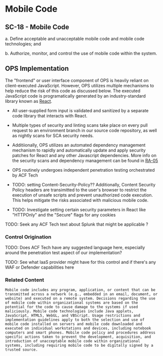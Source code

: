 # Mobile Code
## SC-18 - Mobile Code

a. Define acceptable and unacceptable mobile code and mobile code technologies; and

b. Authorize, monitor, and control the use of mobile code within the system.

## OPS Implementation

The "frontend" or user interface component of OPS is heavily reliant on client-executed JavaScript. However, OPS utilizes multiple mechanisms to help reduce the risk of this code as discussed below. The executed JavaScript code is programatically generated by an industry-standard library known as [React](https://react.dev).

* All user-supplied form input is validated and sanitized by a separate code library that interacts with React.
* Multiple types of security and linting scans take place on every pull request to an environment branch in our source code repository, as well as nightly scans for SCA security needs.
* Additiionally, OPS utilizes an automated dependency management mechanism to rapidly and automatically update and apply security patches for React and any other Javascript dependencies. More info on the security scans and dependency management can be found in [RA-05](../ra-05/index.md)
* OPS routinely undergoes independent penetration testing orchestrated by ACF Tech

* TODO: setting Content-Security-Policy?? Additionally, Content Security Policy headers are transimitted to the user's browser to restrict the execution of unsafe scripts and prevent unauthorized code execution. This helps mitigate the risks associated with malicious mobile code.

* TODO: Investigate setting certain security parameters in React like  "HTTPOnly" and the "Secure" flags for any cookies

TODO: Seek any ACF Tech text about Splunk that might be applicable ?

### Control Origination

TODO: Does ACF Tech have any suggested language here, especially around the penetration test aspect of our implementation?

TODO: See what IaaS provider might have for this control and if there's any WAF or Defender capabilities here

### Related Content

`Mobile code includes any program, application, or content that can be transmitted across a network (e.g., embedded in an email, document, or website) and executed on a remote system. Decisions regarding the use of mobile code within organizational systems are based on the potential for the code to cause damage to the systems if used maliciously. Mobile code technologies include Java applets, JavaScript, HTML5, WebGL, and VBScript. Usage restrictions and implementation guidelines apply to both the selection and use of mobile code installed on servers and mobile code downloaded and executed on individual workstations and devices, including notebook computers and smart phones. Mobile code policy and procedures address specific actions taken to prevent the development, acquisition, and introduction of unacceptable mobile code within organizational systems, including requiring mobile code to be digitally signed by a trusted source.`
